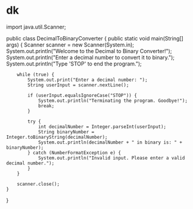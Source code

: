# dk
import java.util.Scanner;

public class DecimalToBinaryConverter {
    public static void main(String[] args) {
        Scanner scanner = new Scanner(System.in);
        System.out.println("Welcome to the Decimal to Binary Converter!");
        System.out.println("Enter a decimal number to convert it to binary.");
        System.out.println("Type 'STOP' to end the program.");

        while (true) {
            System.out.print("Enter a decimal number: ");
            String userInput = scanner.nextLine();

            if (userInput.equalsIgnoreCase("STOP")) {
                System.out.println("Terminating the program. Goodbye!");
                break;
            }

            try {
                int decimalNumber = Integer.parseInt(userInput);
                String binaryNumber = Integer.toBinaryString(decimalNumber);
                System.out.println(decimalNumber + " in binary is: " + binaryNumber);
            } catch (NumberFormatException e) {
                System.out.println("Invalid input. Please enter a valid decimal number.");
            }
        }

        scanner.close();
    }
}
